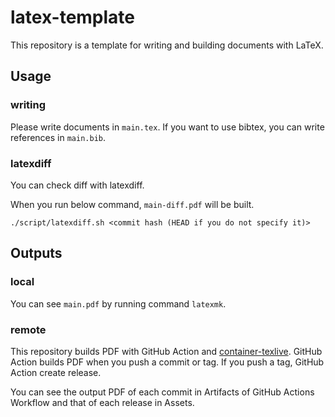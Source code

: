 # latex-template
This repository is a template for writing and building documents with LaTeX.

## Usage
### writing
Please write documents in `main.tex`.
If you want to use bibtex, you can write references in `main.bib`.

### latexdiff
You can check diff with latexdiff.

When you run below command, `main-diff.pdf` will be built.
```
./script/latexdiff.sh <commit hash (HEAD if you do not specify it)>
```

## Outputs
### local
You can see `main.pdf` by running command `latexmk`.

### remote
This repository builds PDF with GitHub Action and [container-texlive](https://github.com/hiroyaonoe/container-texlive).
GitHub Action builds PDF when you push a commit or tag.
If you push a tag, GitHub Action create release.

You can see the output PDF of each commit in Artifacts of GitHub Actions Workflow and that of each release in Assets.

